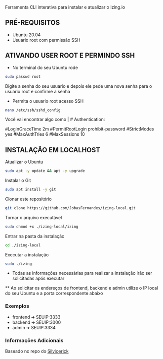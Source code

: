 Ferramenta CLI interativa para instalar e atualizar o Izing.io

## PRÉ-REQUISITOS

- Ubuntu 20.04
- Usuario root com permissão SSH

## ATIVANDO USER ROOT E PERMINDO SSH

- No terminal do seu Ubuntu rode
```bash
sudo passwd root
```
Digite a senha do seu usuario e depois ele pede uma nova senha para o usuario root e confirme a senha

- Permita o usuario root acesso SSH
```bash
nano /etc/ssh/sshd_config
```
Você vai encontrar algo como
| # Authentication:

#LoginGraceTime 2m
#PermitRootLogin prohibit-password
#StrictModes yes
#MaxAuthTries 6
#MaxSessions 10

## INSTALAÇÃO EM LOCALHOST

Atualizar o Ubuntu
```bash
sudo apt -y update && apt -y upgrade
```

Instalar o Git
```bash
sudo apt install -y git
```

Clonar este repositório
```bash
git clone https://github.com/JobasFernandes/izing-local.git
```

Tornar o arquivo executável
```bash
sudo chmod +x ./izing-local/izing
```

Entrar na pasta da instalação
```bash
cd ./izing-local
```

Executar a instalação
```bash
sudo ./izing
```

- Todas as informações necessárias para realizar a instalação irão ser solicitadas após executar

** Ao solicitar os endereços de frontend, backend e admin utilize o IP local do seu Ubuntu e a porta correspondente abaixo

### Exemplos
- frontend ➜ SEUIP:3333
- backend ➜ SEUIP:3000
- admin ➜ SEUIP:3334

### Informações Adicionais

Baseado no repo do [Silvioerick](https://github.com/Silvioerick/izing.io.installer-master)

